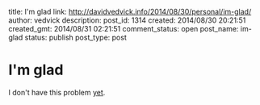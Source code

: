 title: I'm glad
link: http://davidvedvick.info/2014/08/30/personal/im-glad/
author: vedvick
description: 
post_id: 1314
created: 2014/08/30 20:21:51
created_gmt: 2014/08/31 02:21:51
comment_status: open
post_name: im-glad
status: publish
post_type: post

# I'm glad

I don't have this problem [yet](http://online.wsj.com/articles/the-u-s-s-ailing-medical-system-a-doctors-perspective-1409325361?mod=WSJ_hppMIDDLENexttoWhatsNewsSecond).